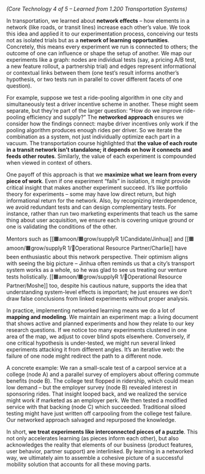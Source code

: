 _(Core Technology 4 of 5 – Learned from 1.200 Transportation Systems)_

In transportation, we learned about **network effects** – how elements in a network (like roads, or transit lines) increase each other’s value. We took this idea and applied it to our experimentation process, conceiving our tests not as isolated trials but as a **network of learning opportunities**. Concretely, this means every experiment we run is connected to others; the outcome of one can influence or shape the setup of another. We map our experiments like a graph: nodes are individual tests (say, a pricing A/B test, a new feature rollout, a partnership trial) and edges represent informational or contextual links between them (one test’s result informs another’s hypothesis, or two tests run in parallel to cover different facets of one question).
 
For example, suppose we test a ride-pooling algorithm in one city and simultaneously test a driver incentive scheme in another. These might seem separate, but they’re part of the larger question: “How do we improve ride-pooling efficiency and supply?” The **networked approach** ensures we consider how the findings connect: maybe driver incentives only work if the pooling algorithm produces enough rides per driver. So we iterate the combination as a system, not just individually optimize each part in a vacuum. The transportation course highlighted that **the value of each route in a transit network isn’t standalone; it depends on how it connects and feeds other routes**. Similarly, the value of each experiment is compounded when viewed in context of others.
 
One payoff of this approach is that we **maximize what we learn from every piece of work**. Even if one experiment “fails” in isolation, it might provide critical insight that makes another experiment succeed. It’s like portfolio theory for experiments – some may have low direct return, but high informational return for the network. Also, by recognizing interdependence, we avoid redundant tests and can design complementary tests. For instance, rather than run two marketing experiments that teach us the same thing about user acquisition, we ensure each is covering unique ground or one is validating the conditions of the other.

Mentors such as [[🟧amoon/🟧grow/supplyR 1/Candidate/Jinhua]] and [[🟧amoon/🟧grow/supplyR 1/🔴Operational Resource Partner/Charlie]] have been enthusiastic about this network perspective. Their optimism aligns with seeing the big picture – Jinhua often reminds us that a city’s transport system works as a whole, so he was glad to see us treating our venture tests holistically. [[🟧amoon/🟧grow/supplyR 1/🔴Operational Resource Partner/Moshe]] too, despite his cautious nature, supports the idea that understanding system-level effects is important; he just ensures we don’t draw false conclusions from linked experiments without proper analysis.

In practice, implementing networked learning means we do a lot of **mapping and modeling**. We maintain an experiment map: a living document that shows active and planned experiments and how they relate to our key research questions. If we notice too many experiments clustered in one area of the map, we adjust to cover blind spots elsewhere. Conversely, if one critical hypothesis is under-tested, we might run several linked experiments attacking it from different angles. It’s an iterative web: the failure of one node might redirect the path to a different node.

A concrete example: We ran a small-scale test of a carpool service at a college (node A) and a parallel survey of employers about offering commute benefits (node B). The college test flopped in ridership, which could mean low demand – but the employer survey (node B) revealed interest in sponsoring rides. That insight looped back, and we realized the service might work if marketed as an employer perk. We then tested a modified service with that backing (node C) which succeeded. Traditional siloed testing might have just written off carpooling from the college test failure. Our networked approach salvaged and repurposed the knowledge.

In short, **we treat experiments like interconnected pieces of a puzzle**. This not only accelerates learning (as pieces inform each other), but also acknowledges the reality that elements of our business (product features, user behavior, partner support) are interlinked. By learning in a networked way, we ultimately aim to assemble a cohesive picture of a successful mobility solution that accounts for all these moving parts.